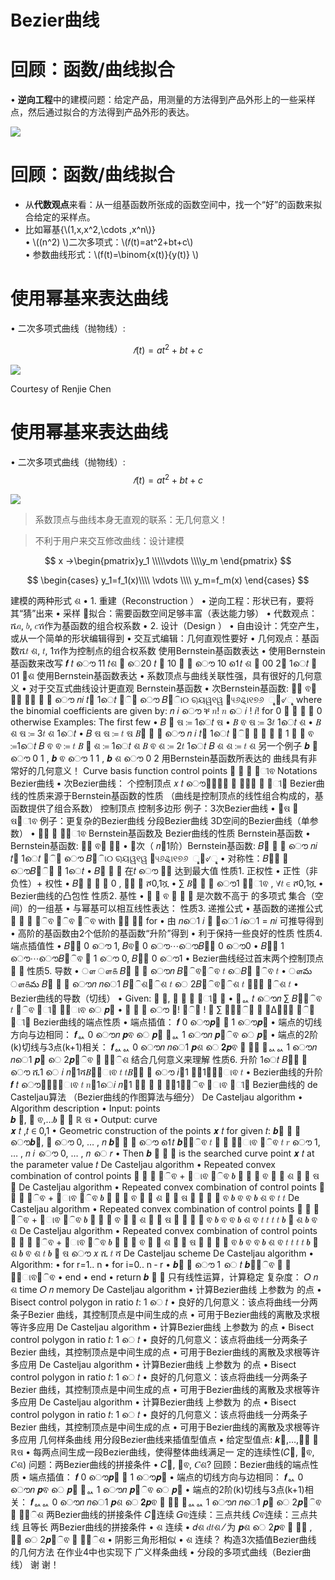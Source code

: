 
# Bezier曲线

# 回顾：函数/曲线拟合

• **逆向工程**中的建模问题：给定产品，用测量的方法得到产品外形上的一些采样点，然后通过拟合的方法得到产品外形的表达。   

![](../assets/B曲-1.png)  

# 回顾：函数/曲线拟合

* 从**代数观点**来看：从一组基函数所张成的函数空间中，找一个“好”的函数来拟合给定的采样点。     
* 比如幂基{\\(1,x,x^2,\cdots ,x^n\\)}      
• \\((n^2) \\)二次多项式：\\(𝑓(t)=at^2+bt+c\\)    
• 参数曲线形式：\\(f(t)=\binom{x(t)}{y(t)} \\)    

# 使用幂基来表达曲线   

• 二次多项式曲线（抛物线）:

$$
𝑓(t)=at^2+bt+c
$$

![](../assets/B曲-2.png)  

Courtesy of Renjie Chen    

# 使用幂基来表达曲线   

• 二次多项式曲线（抛物线）:   
$$
𝑓(t)=at^2+bt+c
$$

![](../assets/B曲-3.png)   

> 系数顶点与曲线本身无直观的联系：无几何意义！ 

> 不利于用户来交互修改曲线：设计建模    

$$
x →\begin{pmatrix}y_1
 \\\\\vdots 
 \\\\y_m
\end{pmatrix}
$$

$$
\begin{cases}
 y_1=f_1(x)\\\\
\vdots  \\\\
y_m=f_m(x)
\end{cases}
$$



建模的两种形式
ଶ
• 1. 重建（Reconstruction
）
• 逆向工程：形状已有，要将其“猜”出来
• 采样
拟合：需要函数空间足够丰富（表达能力够）
• 代数观点：ሼ𝑎, 𝑏, 𝑐ሽ作为基函数的组合权系数
• 2. 设计（Design
）
• 自由设计：凭空产生，或从一个简单的形状编辑得到
• 交互式编辑：几何直观性要好
• 几何观点：基函数ሼ𝑡
ଶ, 𝑡, 1ሽ作为控制点的组合权系数
使用Bernstein基函数表达
• 使用Bernstein基函数来改写
𝒇 𝑡 ൌ 11 𝑡ଶ ൅ െ20 𝑡 ൅ 10
𝒇 𝑡 ൌ 10 1െ𝑡 ଶ ൅ 00 2𝑡 1െ𝑡 ൅ 01 𝑡ଶ
使用Bernstein基函数表达
• 系数顶点与曲线关联性强，具有很好的几何意义
• 对于交互式曲线设计更直观
Bernstein基函数
• 次Bernstein基函数:  ଴௡ ଵ௡ ௡௡
𝐵௜ ௡ 𝑡 ൌ 𝑛𝑖 𝑡௜ 1െ𝑡 ௡ି௜ ൌ 𝐵௜ି୲୦ ୠୟୱ୧ୱ ୤୳୬ୡ୲୧୭୬ ୢୣ୥୰ୣୣ
where the binomial coefficients are given by:
𝑛
𝑖 ൌ ቐ 𝑛! 𝑛 െ 𝑖 ! 𝑖! for 0 ൑ 𝑖 ൑ 𝑛 0 otherwise
Examples: The first few
• 𝐵
଴
ଷ
≔ 1െ𝑡
ଷ
• 𝐵
ଵ
ଷ ≔ 3𝑡 1െ𝑡
ଶ
• 𝐵
ଶ
ଷ ≔ 3𝑡
ଶ 1െ𝑡
• 𝐵
ଷ
ଷ ≔ 𝑡
ଷ
𝐵௜
௡ 𝑡 ൌ
𝑛
𝑖
𝑡௜ 1െ𝑡 ௡ି௜
𝐵
଴
଴ ≔ 1
𝐵
଴
ଵ ≔1െ𝑡
𝐵
ଵ
ଵ ≔ 𝑡
𝐵
଴
ଶ
≔ 1െ𝑡
ଶ
𝐵
ଵ
ଶ ≔ 2𝑡 1െ𝑡
𝐵
ଶ
ଶ ≔ 𝑡
ଶ
另一个例子
𝒃
଴
ൌ
0
1 , 𝒃
ଵ
ൌ
1
1 , 𝒃
ଶ
ൌ
0
2
用Bernstein基函数所表达的
曲线具有非常好的几何意义！
Curve     basis function     control points
௜ ௜
௡
௜ୀଵ
Notations
Bezier曲线
• 次Bezier曲线： 个控制顶点
𝑥 𝑡 ൌ෍𝐵௜௡ 𝑡 ⋅𝑏௜
௡
௜ୀ଴
Bezier曲线的性质来源于Bernstein基函数的性质
（曲线是控制顶点的线性组合构成的，基函数提供了组合系数）
控制顶点
控制多边形
例子：3次Bezier曲线
• ௜ଷ ௜ ଷ௜ୀଵ
例子：更复杂的Bezier曲线
分段Bezier曲线
3D空间的Bezier曲线（单参数）
• ௜௡ ௜ ௡௜ୀଵ
Bernstein基函数及
Bezier曲线的性质
Bernstein基函数
• Bernstein基函数:  ଴௡ ଵ௡ ௡௡
• 𝑛次（ 𝑛൅1阶）Bernstein基函数:
𝐵௜ ௡ 𝑡 ൌ 𝑛𝑖 𝑡௜ 1െ𝑡 ௡ି௜ ൌ 𝐵௜ି୲୦ ୠୟୱ୧ୱ ୤୳୬ୡ୲୧୭୬ ୢୣ୥୰ୣୣ
• 对称性：𝐵௜௡ 𝑡 ൌ𝐵௡ି௜ ௡ 1െ𝑡
• 𝐵௜ ௡ 𝑡 在𝑡 ൌ ௜௡ 达到最大值
性质1. 正权性
• 正性（非负性）+  权性
• 𝐵௜ ௡ 𝑡 ൒ 0 , ∀𝑡 ∈ ሾ0,1ሿ
• ∑ 𝐵௜ ௡ 𝑡 ൌ1 ௡௜ୀଵ , ∀𝑡 ∈ ሾ0,1ሿ
• Bezier曲线的凸包性
性质2.  基性
•
଴
௡
ଵ
௡
௡
௡ 是次数不高于 的多项式
集合（空间）的一组基
• 与幂基可以相互线性表达：
性质3. 递推公式
• 基函数的递推公式
௜
௡
௜
௡ିଵ
௜ିଵ
௡ିଵ
with  ଴଴ ௜௡ for 
• 由 𝑛െ1 𝑖 ൅ 𝑛െ1 𝑖െ1 = 𝑛𝑖 可推导得到
• 高阶的基函数由2个低阶的基函数“升阶”得到
• 利于保持一些良好的性质
性质4. 端点插值性
• 𝐵଴௡ 0 ൌ 1, 𝐵ଵ௡ 0 ൌ⋯ൌ𝐵௡௡ 0 ൌ0
• 𝐵଴௡ 1 ൌ⋯ൌ𝐵௡ିଵ ௡ 1 ൌ 0, 𝐵௡௡ 0 ൌ1
• Bezier曲线经过首末两个控制顶点 ଴ ௡
性质5. 导数
•
ௗ
ௗ௧
𝐵௜ ௡ 𝑡 ൌ𝑛 𝐵௜ିଵ௡ିଵ 𝑡 െ𝐵௜ ௡ିଵ 𝑡 
•
ௗమ
ௗ௧మ 𝐵௜ ௡ 𝑡 ൌ𝑛 𝑛െ1 𝐵௜ିଶ௡ିଶ 𝑡 െ 2𝐵௜ିଵ௡ିଶ 𝑡 ൅𝐵௜ ௡ିଶ 𝑡
• Bezier曲线的导数（切线）
• Given:   ଴ ௡,  ௜ ௡ ௡ ௜ୀ଴ ௜
• 𝒇ᇱ 𝑡 ൌ𝑛 ∑ 𝐵௜௡ିଵ 𝑡 ௡ିଵ ௜ୀ଴ 𝒑௜ାଵ െ 𝒑௜
• 𝒇 ௥ 𝑡 ൌ ௡! ௡ି௥ ! ⋅ ∑ 𝐵௜௡ି௥ 𝑡 ⋅Δ௥𝒑௜ ௡ି௥ ௜ୀ଴
Bezier曲线的端点性质
• 端点插值：
𝒇 0 ൌ𝒑଴
𝒇 1 ൌ𝒑௡
• 端点的切线方向与边相同：
𝒇ᇱ 0 ൌ𝑛 𝒑ଵ െ 𝒑଴
𝒇ᇱ 1 ൌ𝑛 𝒑௡ିଵ െ 𝒑௡
• 端点的2阶(k)切线与3点(k+1)相关：
𝒇ᇱᇱ 0 ൌ𝑛 𝑛െ1 𝒑ଶ െ 𝟐𝒑ଵ ൅ 𝒑଴
𝒇ᇱᇱ 1 ൌ𝑛 𝑛െ1 𝒑௡ െ 2𝒑௡ିଵ ൅ 𝒑௡ିଶ
结合几何意义来理解
性质6. 升阶
1െ𝑡 𝐵௜௡ 𝑡 ൌ ሺ1 െ 𝑖 𝑛൅1ሻ𝐵௜௡ାଵ 𝑡
𝑡𝐵௜௡ 𝑡 ൌ 𝑖൅1 𝑛൅1𝐵௜௡ାଵ 𝑡
• Bezier曲线的升阶
𝒇 𝑡 ൌ෍𝐵௜௡ାଵ 𝑡 𝑛൅1െ𝑖 𝑛൅1 𝑷௜ ൅ 𝑖 𝑛൅1𝑷௜ିଵ
௡ାଵ
௜ୀ଴
Bezier曲线的
de Casteljau算法
（Bezier曲线的作图算法与细分）
De Casteljau algorithm
• Algorithm description
• Input: points           
𝒃
଴, 𝒃
ଵ,…𝒃
௡ ∈ ℝ
ଷ
• Output: curve             
𝒙 𝑡 ,𝑡 ∈ 0,1
• Geometric construction of the points 
𝒙
𝑡 for given 
𝑡:
𝒃௜
଴ 𝑡 ൌ𝒃௜, 𝑖 ൌ 0, … , 𝑛
𝒃௜
௥ 𝑡 ൌ 1െ𝑡 𝒃௜௥ିଵ 𝑡 ൅ 𝑡 𝒃௜ାଵ ௥ିଵ
𝑡
𝑟 ൌ 1, … , 𝑛 𝑖 ൌ 0, … , 𝑛 െ 𝑟
• Then 
𝒃
଴
௡
𝑡 is the searched curve point 
𝒙
𝑡 at the 
parameter value 
𝑡
De Casteljau algorithm
• Repeated convex combination of control points
௜
௥
௜
௥ିଵ
+
௜ାଵ
௥ିଵ
𝒃
଴
଴
𝒃
ଵ
଴
𝒃
ଶ
଴
𝒃
ଷ
଴
De Casteljau algorithm
• Repeated convex combination of control points
௜
௥
௜
௥ିଵ
+
௜ାଵ
௥ିଵ
𝒃
଴
଴
𝒃
ଵ
଴
𝒃
ଶ
଴
𝒃
ଷ
଴
𝑡
𝒃
଴
ଵ
𝒃
ଵ
ଵ
𝒃
ଶ
ଵ
𝑡
𝑡
De Casteljau algorithm
• Repeated convex combination of control points
௜
௥
௜
௥ିଵ
+
௜ାଵ
௥ିଵ
𝒃
଴
଴
𝒃
ଵ
଴
𝒃
ଶ
଴
𝒃
ଷ
଴
𝑡
𝒃
଴
ଵ
𝒃
ଵ
ଵ
𝒃
ଶ
ଵ
𝑡
𝑡
𝑡
𝑡
𝒃
଴
ଶ
𝒃
ଵ
ଶ
De Casteljau algorithm
• Repeated convex combination of control points
௜
௥
௜
௥ିଵ
+
௜ାଵ
௥ିଵ
𝒃
଴
଴
𝒃
ଵ
଴
𝒃
ଶ
଴
𝒃
ଷ
଴
𝑡
𝒃
଴
ଵ
𝒃
ଵ
ଵ
𝒃
ଶ
ଵ
𝑡
𝑡
𝑡
𝑡
𝒃
଴
ଶ
𝒃
ଵ
ଶ
𝑡
𝒃
଴
ଷ
ൌ
𝑥
ሺ
𝑡
ሻ
De Casteljau scheme
De Casteljau algorithm
• Algorithm:
• for r=1..
n
• for i=0..
n
‐
r
•
𝒃௜
௥
ൌ 1 െ
𝑡
𝒃௜௥ିଵ
൅ 𝑡 
𝒃௜ାଵ௥ିଵ
• end
• end
• return 
𝒃
଴
௡
只有线性运算，计算稳定
复杂度：
𝑂
𝑛
ଶ time
𝑂
𝑛 memory
De Casteljau algorithm
• 计算Bezier曲线 上参数为 的点
• Bisect control polygon in ratio 
𝑡: 1 െ
𝑡
• 良好的几何意义：该点将曲线一分两条子Bezier 曲线，其控制顶点是中间生成的点
• 可用于Bezier曲线的离散及求根等许多应用
De Casteljau algorithm
• 计算Bezier曲线 上参数为 的点
• Bisect control polygon in ratio 
𝑡: 1 െ
𝑡
• 良好的几何意义：该点将曲线一分两条子Bezier 曲线，其控制顶点是中间生成的点
• 可用于Bezier曲线的离散及求根等许多应用
De Casteljau algorithm
• 计算Bezier曲线 上参数为 的点
• Bisect control polygon in ratio 
𝑡: 1 െ
𝑡
• 良好的几何意义：该点将曲线一分两条子Bezier 曲线，其控制顶点是中间生成的点
• 可用于Bezier曲线的离散及求根等许多应用
De Casteljau algorithm
• 计算Bezier曲线 上参数为 的点
• Bisect control polygon in ratio 
𝑡: 1 െ
𝑡
• 良好的几何意义：该点将曲线一分两条子Bezier 曲线，其控制顶点是中间生成的点
• 可用于Bezier曲线的离散及求根等许多应用
几何样条曲线
用分段Bezier曲线来插值型值点
• 给定型值点:
𝒌଴,…,𝒌௡ ∈ ℝଷ
• 每两点间生成一段Bezier曲线，使得整体曲线满足一
定的连续性(𝐶଴, 𝐶ଵ, 𝐶ଶ)
问题：两Bezier曲线的拼接条件
• 𝐶଴, 𝐶ଵ, 𝐶ଶ?
回顾：Bezier曲线的端点性质
• 端点插值：
𝒇 0 ൌ𝒑଴
𝒇 1 ൌ𝒑௡
• 端点的切线方向与边相同：
𝒇ᇱ 0 ൌ𝑛 𝒑ଵ െ 𝒑଴
𝒇ᇱ 1 ൌ𝑛 𝒑௡ିଵ െ 𝒑௡
• 端点的2阶(k)切线与3点(k+1)相关：
𝒇ᇱᇱ 0 ൌ𝑛 𝑛െ1 𝒑ଶ െ 𝟐𝒑ଵ ൅ 𝒑଴
𝒇ᇱᇱ 1 ൌ𝑛 𝑛െ1 𝒑௡ െ 2𝒑௡ିଵ ൅ 𝒑௡ିଶ
两Bezier曲线的拼接条件
𝐶଴连续
𝐺ଵ连续：三点共线
𝐶ଵ连续：三点共线
且等长
两Bezier曲线的拼接条件
• ଶ 连续
• 𝑑ଶ 𝑑𝑡ଶ ⁄ 为 𝒑ଶ െ 2𝒑ଵ ൅ 𝒑଴ ,  𝒑௡ െ 2𝒑௡ିଵ ൅ 𝒑௡ିଶ
• 阴影三角形相似
• ଶ 连续？
构造3次插值Bezier曲线
的几何方法
在作业4中也实现下
广义样条曲线
• 分段的多项式曲线（Bezier曲线）
谢 谢！